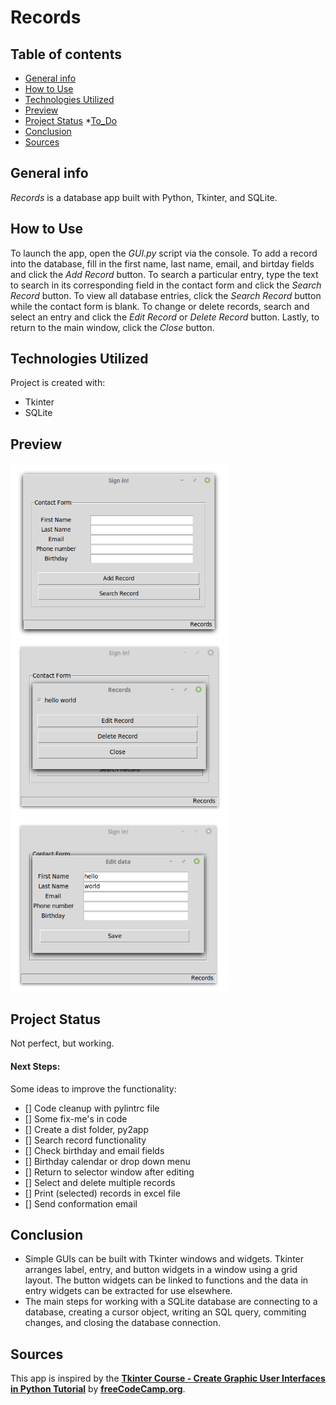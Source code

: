 # Records

## Table of contents
* [General info](#general-info)
* [How to Use](#setup)
* [Technologies Utilized](#technologies)
* [Preview](#preview)
* [Project Status](#status)
    *[To_Do](#todo)
* [Conclusion](#conclusion)
* [Sources](#src)

## General info
*Records* is a database app built with Python, Tkinter, and SQLite.

## How to Use
To launch the app, open the *GUI.py* script via the console. To add a record into the database, fill in the first name, last name, email, and birtday fields and click the *Add Record* button. To search a particular entry, type the text to search in its corresponding field in the contact form and click the *Search Record* button. To view all database entries, click the *Search Record* button while the contact form is blank.
To change or delete records, search and select an entry and click the *Edit Record* or *Delete Record* button. Lastly, to return to the main window, click the *Close* button.

## Technologies Utilized
Project is created with:
* Tkinter
* SQLite

## Preview
<img src="images/gui.png" width="350">
<img src="images/selector.png" width="350">
<img src="images/editor.png" width="350">

## Project Status
Not perfect, but working.

#### Next Steps:
Some ideas to improve the functionality:
- [] Code cleanup with pylintrc file
- [] Some fix-me's in code
- [] Create a dist folder, py2app
- [] Search record functionality
- [] Check birthday and email fields
- [] Birthday calendar or drop down menu
- [] Return to selector window after editing
- [] Select and delete multiple records
- [] Print (selected) records in excel file
- [] Send conformation email


## Conclusion
* Simple GUIs can be built with Tkinter windows and widgets. Tkinter arranges label, entry, and button widgets in a window using a grid layout. The button widgets can be linked to functions and the data in entry widgets can be extracted for use elsewhere.
* The main steps for working with a SQLite database are connecting to a database, creating a cursor object, writing an SQL query, commiting changes, and closing the database connection.

## Sources
This app is inspired by the [**Tkinter Course - Create Graphic User Interfaces in Python Tutorial**](https://www.youtube.com/watch?v=YXPyB4XeYLA&t=16842s) by [**freeCodeCamp.org**](https://www.youtube.com/channel/UC8butISFwT-Wl7EV0hUK0BQ).
